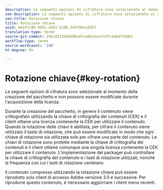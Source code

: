 ```yaml
---
description: Le seguenti opzioni di cifratura sono selezionate al momento della creazione del pacchetto e non possono essere modificate durante l'acquisizione della licenza.
seo-description: Le seguenti opzioni di cifratura sono selezionate al momento della creazione del pacchetto e non possono essere modificate durante l'acquisizione della licenza.
seo-title: Rotazione chiave
title: Rotazione chiave
uuid: 6ee47c06-9981-4281-b10b-343f8b1e55b7
translation-type: tm+mt
source-git-commit: 29bc8323460d9be0fce66cbea7c6fce46df20d61
workflow-type: tm+mt
source-wordcount: '196'
ht-degree: 0%

---
```



# Rotazione chiave{#key-rotation}

Le seguenti opzioni di cifratura sono selezionate al momento della creazione del pacchetto e non possono essere modificate durante l&#39;acquisizione della licenza.

Durante la creazione del pacchetto, in genere il contenuto viene crittografato utilizzando la chiave di crittografia dei contenuti (CEK) e il client ottiene una licenza contenente la CEK per utilizzare il contenuto. Quando la rotazione delle chiavi è abilitata, per cifrare il contenuto viene utilizzato il tasto di rotazione, che può essere modificato in modo che ogni chiave di rotazione sia utilizzata solo per cifrare una parte del contenuto. Le chiavi di rotazione sono protette mediante la chiave di crittografia dei contenuti e il client ottiene comunque una singola licenza contenente la CEK per utilizzare il contenuto. L’implementazione del packager può controllare la chiave di crittografia del contenuto e i tasti di rotazione utilizzati, nonché la frequenza con cui i tasti di rotazione cambiano.

Il contenuto compresso utilizzando la rotazione chiave può essere riprodotto solo  client di accesso Adobe versione 3.0 e successive. Per riprodurre questo contenuto, è necessario aggiornare i client meno recenti.
